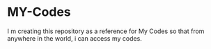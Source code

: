 # MY-Codes
I m creating this repository as a reference for My Codes so that from anywhere in the world, i can access my codes.
